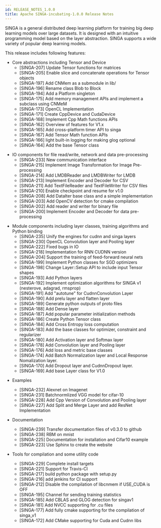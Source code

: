 ```yaml
---
id: RELEASE_NOTES_1.0.0
title: Apache SINGA-incubating-1.0.0 Release Notes
---
```


<!--- Licensed to the Apache Software Foundation (ASF) under one or more contributor license agreements.  See the NOTICE file distributed with this work for additional information regarding copyright ownership.  The ASF licenses this file to you under the Apache License, Version 2.0 (the "License"); you may not use this file except in compliance with the License.  You may obtain a copy of the License at http://www.apache.org/licenses/LICENSE-2.0 Unless required by applicable law or agreed to in writing, software distributed under the License is distributed on an "AS IS" BASIS, WITHOUT WARRANTIES OR CONDITIONS OF ANY KIND, either express or implied.  See the License for the specific language governing permissions and limitations under the License.  -->

SINGA is a general distributed deep learning platform for training big deep
learning models over large datasets. It is designed with an intuitive
programming model based on the layer abstraction. SINGA supports a wide variety
of popular deep learning models.

This release includes following features:

- Core abstractions including Tensor and Device
  - [SINGA-207] Update Tensor functions for matrices
  - [SINGA-205] Enable slice and concatenate operations for Tensor objects
  - [SINGA-197] Add CNMem as a submodule in lib/
  - [SINGA-196] Rename class Blob to Block
  - [SINGA-194] Add a Platform singleton
  - [SINGA-175] Add memory management APIs and implement a subclass using CNMeM
  - [SINGA-173] OpenCL Implementation
  - [SINGA-171] Create CppDevice and CudaDevice
  - [SINGA-168] Implement Cpp Math functions APIs
  - [SINGA-162] Overview of features for V1.x
  - [SINGA-165] Add cross-platform timer API to singa
  - [SINGA-167] Add Tensor Math function APIs
  - [SINGA-166] light built-in logging for making glog optional
  - [SINGA-164] Add the base Tensor class

* IO components for file read/write, network and data pre-processing
  - [SINGA-233] New communication interface
  - [SINGA-215] Implement Image Transformation for Image Pre-processing
  - [SINGA-214] Add LMDBReader and LMDBWriter for LMDB
  - [SINGA-213] Implement Encoder and Decoder for CSV
  - [SINGA-211] Add TextFileReader and TextFileWriter for CSV files
  - [SINGA-210] Enable checkpoint and resume for v1.0
  - [SINGA-208] Add DataIter base class and a simple implementation
  - [SINGA-203] Add OpenCV detection for cmake compilation
  - [SINGA-202] Add reader and writer for binary file
  - [SINGA-200] Implement Encoder and Decoder for data pre-processing

- Module components including layer classes, training algorithms and Python
  binding
  - [SINGA-235] Unify the engines for cudnn and singa layers
  - [SINGA-230] OpenCL Convolution layer and Pooling layer
  - [SINGA-222] Fixed bugs in IO
  - [SINGA-218] Implementation for RNN CUDNN version
  - [SINGA-204] Support the training of feed-forward neural nets
  - [SINGA-199] Implement Python classes for SGD optimizers
  - [SINGA-198] Change Layer::Setup API to include input Tensor shapes
  - [SINGA-193] Add Python layers
  - [SINGA-192] Implement optimization algorithms for SINGA v1 (nesterove,
    adagrad, rmsprop)
  - [SINGA-191] Add "autotune" for CudnnConvolution Layer
  - [SINGA-190] Add prelu layer and flatten layer
  - [SINGA-189] Generate python outputs of proto files
  - [SINGA-188] Add Dense layer
  - [SINGA-187] Add popular parameter initialization methods
  - [SINGA-186] Create Python Tensor class
  - [SINGA-184] Add Cross Entropy loss computation
  - [SINGA-183] Add the base classes for optimizer, constraint and regularizer
  - [SINGA-180] Add Activation layer and Softmax layer
  - [SINGA-178] Add Convolution layer and Pooling layer
  - [SINGA-176] Add loss and metric base classes
  - [SINGA-174] Add Batch Normalization layer and Local Response Nomalization
    layer.
  - [SINGA-170] Add Dropout layer and CudnnDropout layer.
  - [SINGA-169] Add base Layer class for V1.0

* Examples

  - [SINGA-232] Alexnet on Imagenet
  - [SINGA-231] Batchnormlized VGG model for cifar-10
  - [SINGA-228] Add Cpp Version of Convolution and Pooling layer
  - [SINGA-227] Add Split and Merge Layer and add ResNet Implementation

* Documentation

  - [SINGA-239] Transfer documentation files of v0.3.0 to github
  - [SINGA-238] RBM on mnist
  - [SINGA-225] Documentation for installation and Cifar10 example
  - [SINGA-223] Use Sphinx to create the website

* Tools for compilation and some utility code
  - [SINGA-229] Complete install targets
  - [SINGA-221] Support for Travis-CI
  - [SINGA-217] build python package with setup.py
  - [SINGA-216] add jenkins for CI support
  - [SINGA-212] Disable the compilation of libcnmem if USE_CUDA is OFF
  - [SINGA-195] Channel for sending training statistics
  - [SINGA-185] Add CBLAS and GLOG detection for singav1
  - [SINGA-181] Add NVCC supporting for .cu files
  - [SINGA-177] Add fully cmake supporting for the compilation of singa_v1
  - [SINGA-172] Add CMake supporting for Cuda and Cudnn libs
